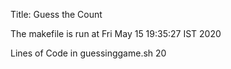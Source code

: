Title: Guess the Count

The makefile is run at 
Fri May 15 19:35:27 IST 2020

Lines of Code in guessinggame.sh
20
